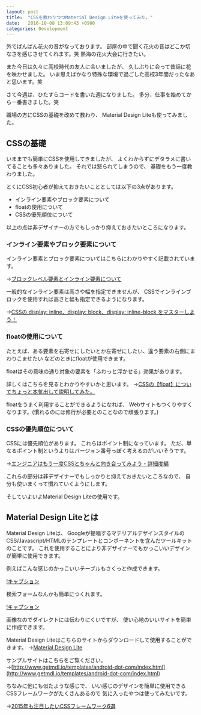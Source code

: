 ```yaml
---
layout: post
title:  "CSSを教わりつつMaterial Design Liteを使ってみた。"
date:   2016-10-08 13:09:43 +0900
categories: Development
---
```


外でばんばん花火の音がなっております。
部屋の中で聞く花火の音はどこか切なさを感じさせてくれます。笑
熱海の花火大会に行きたい。

また今日は久々に高校時代の友人に会いましたが、
久しぶりに会って昔話に花を咲かせました。
いま思えばかなり特殊な環境で過ごした高校3年間だったなあと思います。笑

さて今週は、ひたすらコードを書いた週になりました。
多分、仕事を始めてから一番書きました。笑

職場の方にCSSの基礎を改めて教わり、
Material Design Liteも使ってみました。

## CSSの基礎

いままでも簡単にCSSを使用してきましたが、
よくわからずにデタラメに書いてることも多々ありました。
それでは怒られてしまうので、
基礎をもう一度教わりました。

とくにCSS初心者が抑えておきたいこととしては以下の3点があります。

- インライン要素やブロック要素について
- floatの使用について
- CSSの優先順位について

以上の点は非デザイナーの方でもしっかり抑えておきたいところになります。

### インライン要素やブロック要素について

インライン要素とブロック要素についてはこちらにわかりやすく記載されています。

→[ブロックレベル要素とインライン要素について](http://www.tagindex.com/html_tag/basic/block_inline.html)

一般的なインライン要素は高さや幅を指定できませんが、
CSSでインラインブロックを使用すれば高さと幅も指定できるようになります。

→[CSSの display: inline、display: block、display: inline-block をマスターしよう！](http://taneppa.net/display-inline-block/)

### floatの使用について

たとえば、ある要素を右寄せにしたいとか左寄せにしたい、違う要素の右側にまわりこませたい
などのときにfloatが使用できます。

floatはその意味の通り対象の要素を「ふわっと浮かせる」効果があります。

詳しくはこちらを見るとわかりやすいかと思います。
→[CSSの【float】についてちょっと本気出して説明してみた。](http://taneppa.net/float/)

floatをうまく利用することができるようになれば、
Webサイトもつくりやすくなります。(慣れるのには修行が必要とのことなので頑張ります。)

### CSSの優先順位について

CSSには優先順位があります。
これらはポイント制になっています。
ただ、単なるポイント制というよりはバージョン番号っぽく考えるのがいいそうです。

→[エンジニアはもう一度CSSとちゃんと向き合ってみよう - 詳細度編](http://qiita.com/izumin5210/items/8ae78cb4f4bd325bccb4#a1)

これらの部分は非デザイナーでもしっかりと抑えておきたいところなので、
自分も使いまくって慣れていくようにします。

そしていよいよMaterial Design Liteの使用です。

## Material Design Liteとは

Material Design Liteは、
Googleが提唱するマテリアルデザインスタイルの
CSS/Javascript/HTMLのテンプレートとコンポーネントを含んだツールキットのことです。
これを使用することにより非デザイナーでもかっこいいデザインが簡単に使用できます。

例えばこんな感じのかっこいいテーブルもさくっと作成できます。

[!キャプション](http://www.yukihirai0505.com/wp-content/uploads/2015/07/ranking-300x177.png)

検索フォームなんかも簡単につくれます。

[!キャプション](http://www.yukihirai0505.com/wp-content/uploads/2015/07/search.png)

画像なのでダイレクトには伝わりにくいですが、
使い心地のいいサイトを簡単に作成できます。

Material Design Liteはこちらのサイトからダウンロードして使用することができます。
→[Material Design Lite](http://www.getmdl.io/)

サンプルサイトはこちらをご覧ください。
→[http://www.getmdl.io/templates/android-dot-com/index.html](http://www.getmdl.io/templates/android-dot-com/index.html)

ちなみに他にも似たような感じで、
いい感じのデザインを簡単に使用できるCSSフレームワークがたくさんあるので
気に入ったやつは使ってみたいです。

→[2015年も注目したいCSSフレームワーク6選](http://tech.eversense.co.jp/1023)
